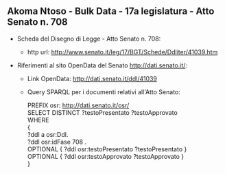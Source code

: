 ## Akoma Ntoso - Bulk Data - 17a legislatura - Atto Senato n. 708 ##

* Scheda del Disegno di Legge - Atto Senato n. 708:
	* http url: http://www.senato.it/leg/17/BGT/Schede/Ddliter/41039.htm

* Riferimenti al sito OpenData del Senato http://dati.senato.it/:
	* Link OpenData: http://dati.senato.it/ddl/41039
	* Query SPARQL per i documenti relativi all'Atto Senato:

        PREFIX osr: <http://dati.senato.it/osr/>  
		SELECT DISTINCT ?testoPresentato ?testoApprovato  
		WHERE  
		{  
		    ?ddl a osr:Ddl.  
		    ?ddl osr:idFase 708 .  
		    OPTIONAL { ?ddl osr:testoPresentato ?testoPresentato }  
		    OPTIONAL { ?ddl osr:testoApprovato ?testoApprovato }  
		}
		